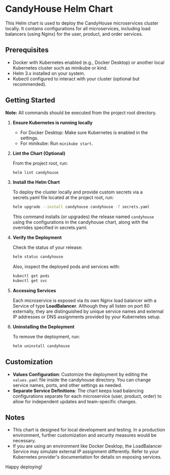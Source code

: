 # CandyHouse Helm Chart

This Helm chart is used to deploy the CandyHouse microservices cluster locally. It contains configurations for all microservices, including load balancers (using Nginx) for the user, product, and order services.

## Prerequisites

- Docker with Kubernetes enabled (e.g., Docker Desktop) or another local Kubernetes cluster such as minikube or kind.
- Helm 3.x installed on your system.
- Kubectl configured to interact with your cluster (optional but recommended).

## Getting Started

**Note:** All commands should be executed from the project root directory.

1. **Ensure Kubernetes is running locally**
   
   - For Docker Desktop: Make sure Kubernetes is enabled in the settings.
   - For minikube: Run `minikube start`.

2. **Lint the Chart (Optional)**

   From the project root, run:
   ```sh
   helm lint candyhouse
   ```

3. **Install the Helm Chart**

   To deploy the cluster locally and provide custom secrets via a secrets.yaml file located at the project root, run:
   ```sh
   helm upgrade --install candyhouse candyhouse -f secrets.yaml
   ```
   This command installs (or upgrades) the release named `candyhouse` using the configurations in the candyhouse chart, along with the overrides specified in secrets.yaml.

4. **Verify the Deployment**

   Check the status of your release:
   ```sh
   helm status candyhouse
   ```

   Also, inspect the deployed pods and services with:
   ```sh
   kubectl get pods
   kubectl get svc
   ```

5. **Accessing Services**

   Each microservice is exposed via its own Nginx load balancer with a Service of type **LoadBalancer**. Although they all listen on port 80 externally, they are distinguished by unique service names and external IP addresses or DNS assignments provided by your Kubernetes setup.

6. **Uninstalling the Deployment**

   To remove the deployment, run:
   ```sh
   helm uninstall candyhouse
   ```

## Customization

- **Values Configuration**: Customize the deployment by editing the `values.yaml` file inside the candyhouse directory. You can change service names, ports, and other settings as needed.
- **Separate Service Definitions**: The chart keeps load balancing configurations separate for each microservice (user, product, order) to allow for independent updates and team-specific changes.

## Notes

- This chart is designed for local development and testing. In a production environment, further customization and security measures would be necessary.
- If you are using an environment like Docker Desktop, the LoadBalancer Service may simulate external IP assignment differently. Refer to your Kubernetes provider's documentation for details on exposing services.

Happy deploying! 